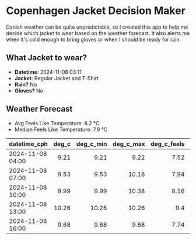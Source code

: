 
# Copenhagen Jacket Decision Maker

Danish weather can be quite unpredictable, so I created this app to help me decide which jacket to wear based on the weather forecast. 
It also alerts me when it's cold enough to bring gloves or when I should be ready for rain.

## What Jacket to wear?

- **Datetime**: 2024-11-08 03:11
- **Jacket**: Regular Jacket and T-Shirt
- **Rain?** No
- **Gloves?** No

## Weather Forecast
- Avg Feels Like Temperature: 8.2 °C
- Median Feels Like Temperature: 7.9 °C

| datetime_cph     |   deg_c |   deg_c_min |   deg_c_max |   deg_c_feels | weather   | wind   | rain   |
|:-----------------|--------:|------------:|------------:|--------------:|:----------|:-------|:-------|
| 2024-11-08 04:00 |    9.21 |        9.21 |        9.22 |          7.52 | Clouds    | Low    | None   |
| 2024-11-08 07:00 |    9.53 |        9.53 |       10.18 |          7.94 | Clouds    | Low    | None   |
| 2024-11-08 10:00 |    9.99 |        9.99 |       10.38 |          8.16 | Clouds    | Low    | None   |
| 2024-11-08 13:00 |   10.26 |       10.26 |       10.26 |          9.4  | Clouds    | Low    | None   |
| 2024-11-08 16:00 |    9.68 |        9.68 |        9.68 |          7.74 | Clouds    | Low    | None   |
        